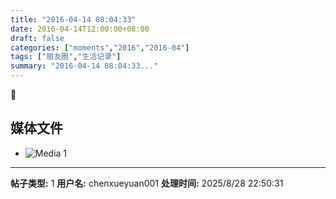 ```yaml
---
title: "2016-04-14 08:04:33"
date: 2016-04-14T12:00:00+08:00
draft: false
categories: ["moments","2016","2016-04"]
tags: ["朋友圈","生活记录"]
summary: "2016-04-14 08:04:33..."
---
```


🔮

## 媒体文件

- ![Media 1](/Moments/photos/2016-04-14/201604140804330.jpg)

---

**帖子类型:** 1
**用户名:** chenxueyuan001
**处理时间:** 2025/8/28 22:50:31